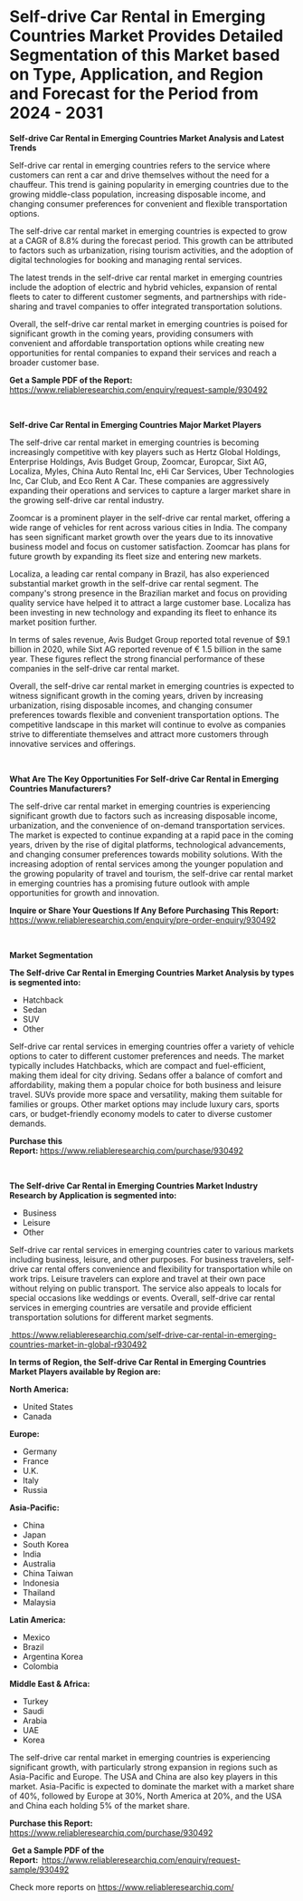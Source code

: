 <p><h1>Self-drive Car Rental in Emerging Countries Market Provides Detailed Segmentation of this Market based on Type, Application, and Region and Forecast for the Period from 2024 - 2031</h1></p><p><strong>Self-drive Car Rental in Emerging Countries Market Analysis and Latest Trends</strong></p>
<p><p>Self-drive car rental in emerging countries refers to the service where customers can rent a car and drive themselves without the need for a chauffeur. This trend is gaining popularity in emerging countries due to the growing middle-class population, increasing disposable income, and changing consumer preferences for convenient and flexible transportation options.</p><p>The self-drive car rental market in emerging countries is expected to grow at a CAGR of 8.8% during the forecast period. This growth can be attributed to factors such as urbanization, rising tourism activities, and the adoption of digital technologies for booking and managing rental services.</p><p>The latest trends in the self-drive car rental market in emerging countries include the adoption of electric and hybrid vehicles, expansion of rental fleets to cater to different customer segments, and partnerships with ride-sharing and travel companies to offer integrated transportation solutions.</p><p>Overall, the self-drive car rental market in emerging countries is poised for significant growth in the coming years, providing consumers with convenient and affordable transportation options while creating new opportunities for rental companies to expand their services and reach a broader customer base.</p></p>
<p><strong>Get a Sample PDF of the Report:&nbsp;</strong> <a href="https://www.reliableresearchiq.com/enquiry/request-sample/930492">https://www.reliableresearchiq.com/enquiry/request-sample/930492</a></p>
<p>&nbsp;</p>
<p><strong>Self-drive Car Rental in Emerging Countries Major Market Players</strong></p>
<p><p>The self-drive car rental market in emerging countries is becoming increasingly competitive with key players such as Hertz Global Holdings, Enterprise Holdings, Avis Budget Group, Zoomcar, Europcar, Sixt AG, Localiza, Myles, China Auto Rental Inc, eHi Car Services, Uber Technologies Inc, Car Club, and Eco Rent A Car. These companies are aggressively expanding their operations and services to capture a larger market share in the growing self-drive car rental industry.</p><p>Zoomcar is a prominent player in the self-drive car rental market, offering a wide range of vehicles for rent across various cities in India. The company has seen significant market growth over the years due to its innovative business model and focus on customer satisfaction. Zoomcar has plans for future growth by expanding its fleet size and entering new markets.</p><p>Localiza, a leading car rental company in Brazil, has also experienced substantial market growth in the self-drive car rental segment. The company's strong presence in the Brazilian market and focus on providing quality service have helped it to attract a large customer base. Localiza has been investing in new technology and expanding its fleet to enhance its market position further.</p><p>In terms of sales revenue, Avis Budget Group reported total revenue of $9.1 billion in 2020, while Sixt AG reported revenue of € 1.5 billion in the same year. These figures reflect the strong financial performance of these companies in the self-drive car rental market.</p><p>Overall, the self-drive car rental market in emerging countries is expected to witness significant growth in the coming years, driven by increasing urbanization, rising disposable incomes, and changing consumer preferences towards flexible and convenient transportation options. The competitive landscape in this market will continue to evolve as companies strive to differentiate themselves and attract more customers through innovative services and offerings.</p></p>
<p>&nbsp;</p>
<p><strong>What Are The Key Opportunities For Self-drive Car Rental in Emerging Countries Manufacturers?</strong></p>
<p><p>The self-drive car rental market in emerging countries is experiencing significant growth due to factors such as increasing disposable income, urbanization, and the convenience of on-demand transportation services. The market is expected to continue expanding at a rapid pace in the coming years, driven by the rise of digital platforms, technological advancements, and changing consumer preferences towards mobility solutions. With the increasing adoption of rental services among the younger population and the growing popularity of travel and tourism, the self-drive car rental market in emerging countries has a promising future outlook with ample opportunities for growth and innovation.</p></p>
<p><strong>Inquire or Share Your Questions If Any Before Purchasing This Report:</strong> <a href="https://www.reliableresearchiq.com/enquiry/pre-order-enquiry/930492">https://www.reliableresearchiq.com/enquiry/pre-order-enquiry/930492</a></p>
<p>&nbsp;</p>
<p><strong>Market Segmentation</strong></p>
<p><strong>The Self-drive Car Rental in Emerging Countries Market Analysis by types is segmented into:</strong></p>
<p><ul><li>Hatchback</li><li>Sedan</li><li>SUV</li><li>Other</li></ul></p>
<p><p>Self-drive car rental services in emerging countries offer a variety of vehicle options to cater to different customer preferences and needs. The market typically includes Hatchbacks, which are compact and fuel-efficient, making them ideal for city driving. Sedans offer a balance of comfort and affordability, making them a popular choice for both business and leisure travel. SUVs provide more space and versatility, making them suitable for families or groups. Other market options may include luxury cars, sports cars, or budget-friendly economy models to cater to diverse customer demands.</p></p>
<p><strong>Purchase this Report:&nbsp;</strong><a href="https://www.reliableresearchiq.com/purchase/930492">https://www.reliableresearchiq.com/purchase/930492</a></p>
<p>&nbsp;</p>
<p><strong>The Self-drive Car Rental in Emerging Countries Market Industry Research by Application is segmented into:</strong></p>
<p><ul><li>Business</li><li>Leisure</li><li>Other</li></ul></p>
<p><p>Self-drive car rental services in emerging countries cater to various markets including business, leisure, and other purposes. For business travelers, self-drive car rental offers convenience and flexibility for transportation while on work trips. Leisure travelers can explore and travel at their own pace without relying on public transport. The service also appeals to locals for special occasions like weddings or events. Overall, self-drive car rental services in emerging countries are versatile and provide efficient transportation solutions for different market segments.</p></p>
<p><a href="https://www.reliableresearchiq.com/self-drive-car-rental-in-emerging-countries-market-in-global-r930492">&nbsp;https://www.reliableresearchiq.com/self-drive-car-rental-in-emerging-countries-market-in-global-r930492</a></p>
<p><strong>In terms of Region, the Self-drive Car Rental in Emerging Countries Market Players available by Region are:</strong></p>
<p>
    <p> <strong> North America: </strong>
        <ul>
            <li>United States</li>
            <li>Canada</li>
        </ul>
        </p> 
    <p> <strong> Europe: </strong>
        <ul>
            <li>Germany</li>
            <li>France</li>
            <li>U.K.</li>
            <li>Italy</li>
            <li>Russia</li>
        </ul>
        </p> 
    <p> <strong> Asia-Pacific: </strong>
        <ul>
            <li>China</li>
            <li>Japan</li>
            <li>South Korea</li>
            <li>India</li>
            <li>Australia</li>
            <li>China Taiwan</li>
            <li>Indonesia</li>
            <li>Thailand</li>
            <li>Malaysia</li>
        </ul>
        </p> 
    <p> <strong> Latin America: </strong>
        <ul>
            <li>Mexico</li>
            <li>Brazil</li>
            <li>Argentina Korea</li>
            <li>Colombia</li>
        </ul>
        </p> 
    <p> <strong> Middle East & Africa: </strong>
        <ul>
            <li>Turkey</li>
            <li>Saudi</li>
            <li>Arabia</li>
            <li>UAE</li>
            <li>Korea</li>
        </ul>
    </p>
    </p>
<p><p>The self-drive car rental market in emerging countries is experiencing significant growth, with particularly strong expansion in regions such as Asia-Pacific and Europe. The USA and China are also key players in this market. Asia-Pacific is expected to dominate the market with a market share of 40%, followed by Europe at 30%, North America at 20%, and the USA and China each holding 5% of the market share.</p></p>
<p><strong>Purchase this Report: </strong><a href="https://www.reliableresearchiq.com/purchase/930492">https://www.reliableresearchiq.com/purchase/930492</a></p>
<p>&nbsp;<strong>Get a Sample PDF of the Report:&nbsp;&nbsp;</strong><a href="https://www.reliableresearchiq.com/enquiry/request-sample/930492">https://www.reliableresearchiq.com/enquiry/request-sample/930492</a></p>
<p><strong></strong></p>
<p>Check more reports on <a href="https://www.reliableresearchiq.com/">https://www.reliableresearchiq.com/</a></p>